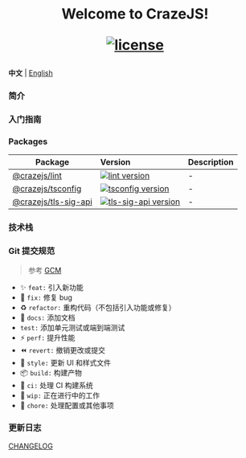 <h1 align="center">
Welcome to CrazeJS!
<div>

[![license](https://img.shields.io/github/license/crazejs/crazejs.svg)](LICENSE)

</div>
</h1>


**中文** | [English](./README.md)


### 简介



### 入门指南



### Packages

| Package                                      | Version                                                                                                                      | Description |
|----------------------------------------------|:-----------------------------------------------------------------------------------------------------------------------------|:------------|
| [@crazejs/lint](packages/lint)               | [![lint version](https://img.shields.io/npm/v/@crazejs/lint.svg?label=%20)](packages/lint/CHANGELOG.md)                      | -           |
| [@crazejs/tsconfig](packages/tsconfig)       | [![tsconfig version](https://img.shields.io/npm/v/@crazejs/tsconfig.svg?label=%20)](packages/tsconfig/CHANGELOG.md)          | -           |
| [@crazejs/tls-sig-api](packages/tls-sig-api) | [![tls-sig-api version](https://img.shields.io/npm/v/@crazejs/tls-sig-api.svg?label=%20)](packages/tls-sig-api/CHANGELOG.md) | -           |



### 技术栈



### Git 提交规范

> 参考 [GCM](https://www.yuque.com/arvinxx-fe/workflow/gcm-v2)

- :sparkles: `feat:` 引入新功能
- :bug: `fix:` 修复 bug
- :recycle: `refactor:` 重构代码（不包括引入功能或修复）
- :memo: `docs:` 添加文档
- `test:` 添加单元测试或端到端测试
- :zap: `perf:` 提升性能
- :rewind: `revert:` 撤销更改或提交
- :lipstick: `style:` 更新 UI 和样式文件
- :package: `build:` 构建产物
- :construction_worker: `ci:` 处理 CI 构建系统
- :construction: `wip:` 正在进行中的工作
- :wrench: `chore:` 处理配置或其他事项


### 更新日志

[CHANGELOG](./CHANGELOG.md)
